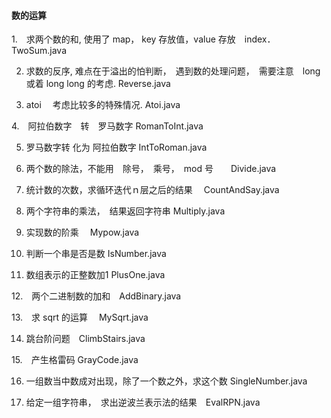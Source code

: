 #### 数的运算

1.　求两个数的和, 使用了 map， key 存放值，value 存放　index．	   TwoSum.java

2. 求数的反序, 难点在于溢出的怕判断，　遇到数的处理问题，　需要注意　long 或着 long long 的考虑.    Reverse.java

3. atoi 　考虑比较多的特殊情况.     Atoi.java

4.　阿拉伯数字　转　罗马数字   RomanToInt.java

5. 罗马数字转 化为 阿拉伯数字  IntToRoman.java

6. 两个数的除法，不能用　除号，　乘号，　mod 号　　Divide.java

7. 统计数的次数，求循环迭代ｎ层之后的结果　 CountAndSay.java
　
8. 两个字符串的乘法，　结果返回字符串  Multiply.java

9. 实现数的阶乘 　Mypow.java
 
10. 判断一个串是否是数  IsNumber.java

11. 数组表示的正整数加1 PlusOne.java

12.　两个二进制数的加和　AddBinary.java

13.　求 sqrt 的运算　 MySqrt.java

14. 跳台阶问题　ClimbStairs.java

15.　产生格雷码 GrayCode.java

16. 一组数当中数成对出现，除了一个数之外，求这个数 SingleNumber.java

17. 给定一组字符串，　求出逆波兰表示法的结果　EvalRPN.java